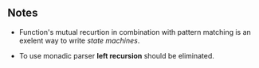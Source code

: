 ## Notes

- Function's mutual recurtion in combination with pattern matching
  is an exelent way to write _state machines_.

- To use monadic parser **left recursion** should be eliminated.
